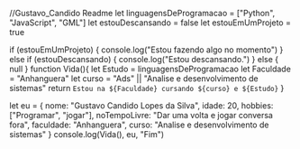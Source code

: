 //Gustavo_Candido Readme
let linguagensDeProgramacao = ["Python", "JavaScript", "GML"]
let estouDescansando = false
let estouEmUmProjeto = true

if (estouEmUmProjeto) {
console.log("Estou fazendo algo no momento")
} else if (estouDescansando) {
  console.log("Estou descansando.")
} else {
  null
}
function Vida(){
let Estudo = linguagensDeProgramacao
let Faculdade = "Anhanguera"
let curso = "Ads" || "Analise e desenvolvimento de sistemas"
return `Estou na ${Faculdade} cursando ${curso} e ${Estudo}`
}

let eu = {
  nome: "Gustavo Candido Lopes da Silva",
  idade: 20,
  hobbies: ["Programar", "jogar"],
  noTempoLivre: "Dar uma volta e jogar conversa fora",
  faculdade: "Anhanguera",
  curso: "Analise e desenvolvimento de sistemas"
}
console.log(Vida(), eu, "Fim")

